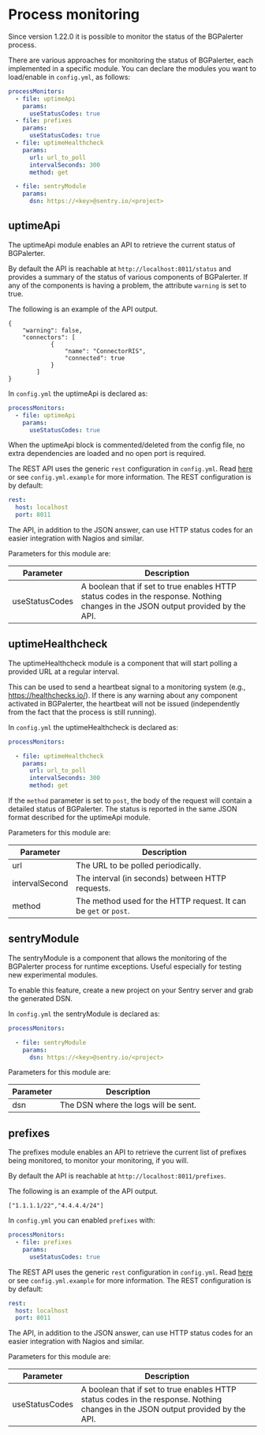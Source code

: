 # Process monitoring

Since version 1.22.0 it is possible to monitor the status of the BGPalerter process.

There are various approaches for monitoring the status of BGPalerter, each implemented in a specific module. 
You can declare the modules you want to load/enable in `config.yml`, as follows:

```yaml
processMonitors:
  - file: uptimeApi
    params:
      useStatusCodes: true
  - file: prefixes
    params:
      useStatusCodes: true
  - file: uptimeHealthcheck
    params:
      url: url_to_poll
      intervalSeconds: 300
      method: get

  - file: sentryModule
    params:
      dsn: https://<key>@sentry.io/<project>
```


## uptimeApi

The uptimeApi module enables an API to retrieve the current status of BGPalerter.

By default the API is reachable at `http://localhost:8011/status` and provides a summary of the status of various components of BGPalerter. If any of the components is having a problem, the attribute `warning` is set to true.

The following is an example of the API output.

```
{
    "warning": false,
    "connectors": [
            {
                "name": "ConnectorRIS",
                "connected": true
            }
        ]
}
```

In `config.yml` the uptimeApi is declared as:

```yaml
processMonitors:
  - file: uptimeApi
    params:
      useStatusCodes: true
```

When the uptimeApi block is commented/deleted from the config file, no extra dependencies are loaded and no open port is required.


The REST API uses the generic `rest` configuration in `config.yml`. Read [here](configuration.md) or see `config.yml.example` for more information.
The REST configuration is by default:
```yaml
rest:
  host: localhost
  port: 8011
```



The API, in addition to the JSON answer, can use HTTP status codes for an easier integration with Nagios and similar.

Parameters for this module are:

|Parameter| Description| 
|---|---|
|useStatusCodes| A boolean that if set to true enables HTTP status codes in the response. Nothing changes in the JSON output provided by the API. |


## uptimeHealthcheck

The uptimeHealthcheck module is a component that will start polling a provided URL at a regular interval.

This can be used to send a heartbeat signal to a monitoring system (e.g., https://healthchecks.io/).
If there is any warning about any component activated in BGPalerter, the heartbeat will not be issued (independently from the fact that the process is still running).


In `config.yml` the uptimeHealthcheck is declared as:

```yaml
processMonitors:

  - file: uptimeHealthcheck
    params:
      url: url_to_poll
      intervalSeconds: 300
      method: get
```

If the `method` parameter is set to `post`, the body of the request will contain a detailed status of BGPalerter.
The status is reported in the same JSON format described for the uptimeApi module.

Parameters for this module are:

|Parameter| Description| 
|---|---|
|url| The URL to be polled periodically. | 
|intervalSecond| The interval (in seconds) between HTTP requests. | 
|method| The method used for the HTTP request. It can be `get` or `post`. | 


## sentryModule

The sentryModule is a component that allows the monitoring of the BGPalerter process for runtime exceptions. 
Useful especially for testing new experimental modules.

To enable this feature, create a new project on your Sentry server and grab the generated DSN.

In `config.yml` the sentryModule is declared as:

```yaml
processMonitors:

  - file: sentryModule
    params:
      dsn: https://<key>@sentry.io/<project>
```

Parameters for this module are:

|Parameter| Description| 
|---|---|
|dsn| The DSN where the logs will be sent. | 

## prefixes

The prefixes module enables an API to retrieve the current list of prefixes being monitored, to monitor your monitoring, if you will.

By default the API is reachable at `http://localhost:8011/prefixes`.

The following is an example of the API output.

```
["1.1.1.1/22","4.4.4.4/24"]
```

In `config.yml` you can enabled `prefixes` with:

```yaml
processMonitors:
  - file: prefixes
    params:
      useStatusCodes: true
```

The REST API uses the generic `rest` configuration in `config.yml`. Read [here](configuration.md) or see `config.yml.example` for more information.
The REST configuration is by default:
```yaml
rest:
  host: localhost
  port: 8011
```

The API, in addition to the JSON answer, can use HTTP status codes for an easier integration with Nagios and similar.

Parameters for this module are:

|Parameter| Description| 
|---|---|
|useStatusCodes| A boolean that if set to true enables HTTP status codes in the response. Nothing changes in the JSON output provided by the API. |
